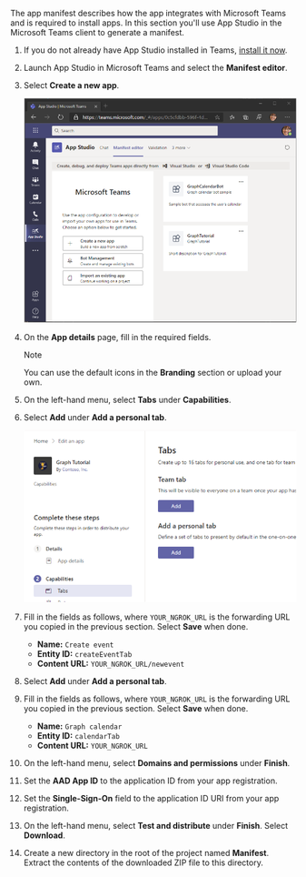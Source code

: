 <!-- markdownlint-disable MD002 MD041 -->

The app manifest describes how the app integrates with Microsoft Teams and is required to install apps. In this section you'll use App Studio in the Microsoft Teams client to generate a manifest.

1. If you do not already have App Studio installed in Teams, [install it now](/microsoftteams/platform/concepts/build-and-test/app-studio-overview).

1. Launch App Studio in Microsoft Teams and select the **Manifest editor**.

1. Select **Create a new app**.

    ![A screenshot of the manifest editor in App Studio in Microsoft Teams](images/app-studio-01.png)

1. On the **App details** page, fill in the required fields.

    > [!NOTE]
    > You can use the default icons in the **Branding** section or upload your own.

1. On the left-hand menu, select **Tabs** under **Capabilities**.

1. Select **Add** under **Add a personal tab**.

    ![A screenshot of the Tabs page in App Studio](images/app-studio-02.png)

1. Fill in the fields as follows, where `YOUR_NGROK_URL` is the forwarding URL you copied in the previous section. Select **Save** when done.

    - **Name:** `Create event`
    - **Entity ID:** `createEventTab`
    - **Content URL:** `YOUR_NGROK_URL/newevent`

1. Select **Add** under **Add a personal tab**.

1. Fill in the fields as follows, where `YOUR_NGROK_URL` is the forwarding URL you copied in the previous section. Select **Save** when done.

    - **Name:** `Graph calendar`
    - **Entity ID:** `calendarTab`
    - **Content URL:** `YOUR_NGROK_URL`

1. On the left-hand menu, select **Domains and permissions** under **Finish**.

1. Set the **AAD App ID** to the application ID from your app registration.

1. Set the **Single-Sign-On** field to the application ID URI from your app registration.

1. On the left-hand menu, select **Test and distribute** under **Finish**. Select **Download**.

1. Create a new directory in the root of the project named **Manifest**. Extract the contents of the downloaded ZIP file to this directory.
